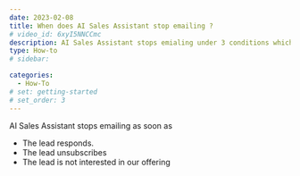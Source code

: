 ```yaml
---
date: 2023-02-08
title: When does AI Sales Assistant stop emailing ?
# video_id: 6xyI5NNCCmc
description: AI Sales Assistant stops emialing under 3 conditions which are if the lead responds,or lead unsubscibes, or the leads is disinterested in your offering.
type: How-to
# sidebar:

categories:
  - How-To
# set: getting-started
# set_order: 3
---
```

AI Sales Assistant stops emailing as soon as 
- The lead responds.
- The lead unsubscribes
- The lead is not interested in our offering